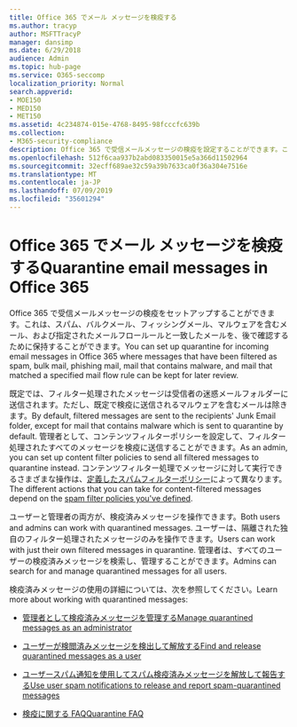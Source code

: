 ```yaml
---
title: Office 365 でメール メッセージを検疫する
ms.author: tracyp
author: MSFTTracyP
manager: dansimp
ms.date: 6/29/2018
audience: Admin
ms.topic: hub-page
ms.service: O365-seccomp
localization_priority: Normal
search.appverid:
- MOE150
- MED150
- MET150
ms.assetid: 4c234874-015e-4768-8495-98fcccfc639b
ms.collection:
- M365-security-compliance
description: Office 365 で受信メールメッセージの検疫を設定することができます。これは、スパム、バルク、フィッシングメール、マルウェアとしてフィルター処理された受信メールメッセージを後で確認するために保持することができます。
ms.openlocfilehash: 512f6caa937b2abd083350015e5a366d11502964
ms.sourcegitcommit: 32ecff689ae32c59a39b7633ca0f36a304e7516e
ms.translationtype: MT
ms.contentlocale: ja-JP
ms.lasthandoff: 07/09/2019
ms.locfileid: "35601294"
---
```

# <a name="quarantine-email-messages-in-office-365"></a><span data-ttu-id="b4341-103">Office 365 でメール メッセージを検疫する</span><span class="sxs-lookup"><span data-stu-id="b4341-103">Quarantine email messages in Office 365</span></span>

<span data-ttu-id="b4341-104">Office 365 で受信メールメッセージの検疫をセットアップすることができます。これは、スパム、バルクメール、フィッシングメール、マルウェアを含むメール、および指定されたメールフロールールと一致したメールを、後で確認するために保持することができます。</span><span class="sxs-lookup"><span data-stu-id="b4341-104">You can set up quarantine for incoming email messages in Office 365 where messages that have been filtered as spam, bulk mail, phishing mail, mail that contains malware, and mail that matched a specified mail flow rule can be kept for later review.</span></span>
  
<span data-ttu-id="b4341-105">既定では、フィルター処理されたメッセージは受信者の迷惑メールフォルダーに送信されます。ただし、既定で検疫に送信されるマルウェアを含むメールは除きます。</span><span class="sxs-lookup"><span data-stu-id="b4341-105">By default, filtered messages are sent to the recipients' Junk Email folder, except for mail that contains malware which is sent to quarantine by default.</span></span> <span data-ttu-id="b4341-106">管理者として、コンテンツフィルターポリシーを設定して、フィルター処理されたすべてのメッセージを検疫に送信することができます。</span><span class="sxs-lookup"><span data-stu-id="b4341-106">As an admin, you can set up content filter policies to send all filtered messages to quarantine instead.</span></span> <span data-ttu-id="b4341-107">コンテンツフィルター処理でメッセージに対して実行できるさまざまな操作は、[定義したスパムフィルターポリシー](https://go.microsoft.com/fwlink/?LinkId=799736)によって異なります。</span><span class="sxs-lookup"><span data-stu-id="b4341-107">The different actions that you can take for content-filtered messages depend on the [spam filter policies you've defined](https://go.microsoft.com/fwlink/?LinkId=799736).</span></span>
  
<span data-ttu-id="b4341-108">ユーザーと管理者の両方が、検疫済みメッセージを操作できます。</span><span class="sxs-lookup"><span data-stu-id="b4341-108">Both users and admins can work with quarantined messages.</span></span> <span data-ttu-id="b4341-109">ユーザーは、隔離された独自のフィルター処理されたメッセージのみを操作できます。</span><span class="sxs-lookup"><span data-stu-id="b4341-109">Users can work with just their own filtered messages in quarantine.</span></span> <span data-ttu-id="b4341-110">管理者は、すべてのユーザーの検疫済みメッセージを検索し、管理することができます。</span><span class="sxs-lookup"><span data-stu-id="b4341-110">Admins can search for and manage quarantined messages for all users.</span></span>
  
<span data-ttu-id="b4341-111">検疫済みメッセージの使用の詳細については、次を参照してください。</span><span class="sxs-lookup"><span data-stu-id="b4341-111">Learn more about working with quarantined messages:</span></span>
  
- [<span data-ttu-id="b4341-112">管理者として検疫済みメッセージを管理する</span><span class="sxs-lookup"><span data-stu-id="b4341-112">Manage quarantined messages as an administrator</span></span>](manage-quarantined-messages-and-files.md)
    
- [<span data-ttu-id="b4341-113">ユーザーが検閲済みメッセージを検出して解放する</span><span class="sxs-lookup"><span data-stu-id="b4341-113">Find and release quarantined messages as a user</span></span>](find-and-release-quarantined-messages-as-a-user.md)
    
- [<span data-ttu-id="b4341-114">ユーザースパム通知を使用してスパム検疫済みメッセージを解放して報告する</span><span class="sxs-lookup"><span data-stu-id="b4341-114">Use user spam notifications to release and report spam-quarantined messages</span></span>](use-spam-notifications-to-release-and-report-quarantined-messages.md)
    
- [<span data-ttu-id="b4341-115">検疫に関する FAQ</span><span class="sxs-lookup"><span data-stu-id="b4341-115">Quarantine FAQ</span></span>](quarantine-faq.md)
    

